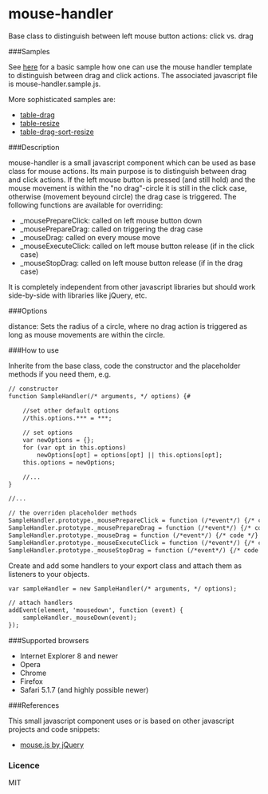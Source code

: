 mouse-handler
=============

Base class to distinguish between left mouse button actions: click vs. drag

###Samples

See [here](http://irhc.github.io/mouse-handler) for a basic sample how one can use the mouse handler template to distinguish between drag and click actions. The associated javascript file is mouse-handler.sample.js.

More sophisticated samples are:

- [table-drag](https://github.com/irhc/table-drag)
- [table-resize](https://github.com/irhc/table-resize)
- [table-drag-sort-resize](https://github.com/irhc/table-drag-sort-resize)

###Description

mouse-handler is a small javascript component which can be used as base class for mouse actions. Its main purpose is to distinguish between drag and click actions. If the left mouse button is pressed (and still hold) and the mouse movement is within the "no drag"-circle it is still in the click case, otherwise (movement beyound circle) the drag case is triggered. The following functions are available for overriding:

- _mousePrepareClick: called on left mouse button down
- _mousePrepareDrag: called on triggering the drag case
- _mouseDrag: called on every mouse move
- _mouseExecuteClick: called on left mouse button release (if in the click case)
- _mouseStopDrag: called on left mouse button release (if in the drag case)

It is completely independent from other javascript libraries but should work side-by-side with libraries like jQuery, etc.

###Options

distance: Sets the radius of a circle, where no drag action is triggered as long as mouse movements are within the circle.

###How to use

Inherite from the base class, code the constructor and the placeholder methods if you need them, e.g.

```html 
// constructor   
function SampleHandler(/* arguments, */ options) {#

	//set other default options
	//this.options.*** = ***;
		
    // set options
	var newOptions = {};
    for (var opt in this.options)
		newOptions[opt] = options[opt] || this.options[opt];
	this.options = newOptions;

	//...
}

//...

// the overriden placeholder methods
SampleHandler.prototype._mousePrepareClick = function (/*event*/) {/* code */};
SampleHandler.prototype._mousePrepareDrag = function (/*event*/) {/* code */};
SampleHandler.prototype._mouseDrag = function (/*event*/) {/* code */}
SampleHandler.prototype._mouseExecuteClick = function (/*event*/) {/* code */};
SampleHandler.prototype._mouseStopDrag = function (/*event*/) {/* code */};
```

Create and add some handlers to your export class and attach them as listeners to your objects.

```html 
var sampleHandler = new SampleHandler(/* arguments, */ options);

// attach handlers
addEvent(element, 'mousedown', function (event) {
	sampleHandler._mouseDown(event);
});
```

###Supported browsers

- Internet Explorer 8 and newer
- Opera
- Chrome
- Firefox
- Safari 5.1.7 (and highly possible newer)

###References

This small javascript component uses or is based on other javascript projects and code snippets:

- [mouse.js by jQuery](https://github.com/jquery/jquery-ui/blob/master/ui/mouse.js)

### Licence

MIT